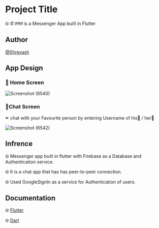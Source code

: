 # Project Title

&#10686; दो लफ्ज़ is a Messenger App built in Flutter


## Author

 [@Shreyash](https://github.com/Shreyash-India)


## App Design
### 📱 Home Screen

![Screenshot (6540)](https://user-images.githubusercontent.com/78295521/147829571-b7ee7989-a88e-4997-ae7d-62b8b7fd8bb2.png)

### 💬Chat Screen
✒ chat with your Favourite person by entering Username of his👦 / her👩

![Screenshot (6542)](https://user-images.githubusercontent.com/78295521/147829546-d3559e9a-0577-4a13-8cfb-412c56a05f74.png)

## Infrence                                                                                                                         
&#10686; Messenger app built in flutter with Firebase as a Database and Authentication service.

&#10686; It is a chat app that has has peer-to-peer connection.

&#10686; Used  GoogleSignIn as a service for Authentication of users.
## Documentation

&#10686; [Flutter](https://flutter.dev/)

&#10686; [Dart](https://dart.dev/)




